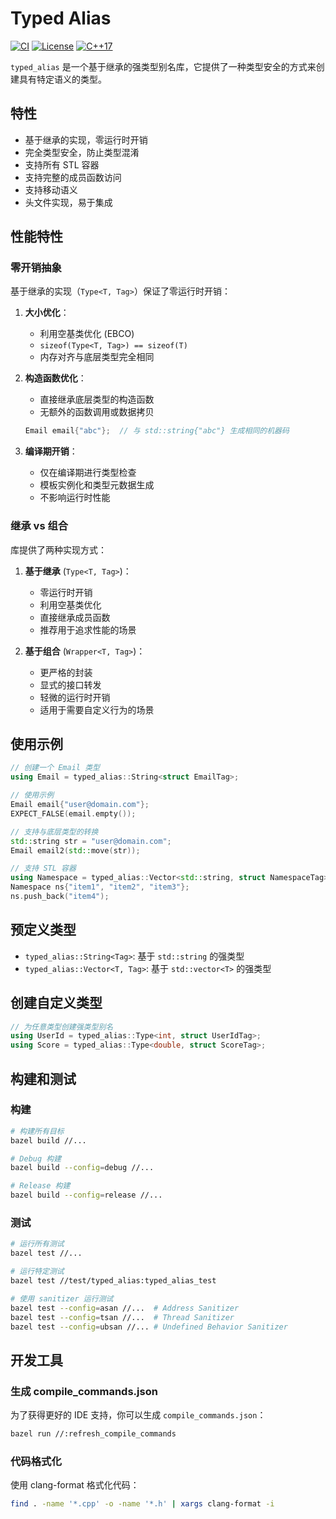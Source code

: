 # Typed Alias

[![CI](https://github.com/reveriel/bazel_template/actions/workflows/ci.yml/badge.svg)](https://github.com/reveriel/bazel_template/actions)
[![License](https://img.shields.io/badge/License-MIT-blue.svg)](LICENSE)
[![C++17](https://img.shields.io/badge/C%2B%2B-17-blue.svg)](https://en.wikipedia.org/wiki/C%2B%2B17)

`typed_alias` 是一个基于继承的强类型别名库，它提供了一种类型安全的方式来创建具有特定语义的类型。

## 特性

- 基于继承的实现，零运行时开销
- 完全类型安全，防止类型混淆
- 支持所有 STL 容器
- 支持完整的成员函数访问
- 支持移动语义
- 头文件实现，易于集成

## 性能特性

### 零开销抽象

基于继承的实现（`Type<T, Tag>`）保证了零运行时开销：

1. **大小优化**：
   - 利用空基类优化 (EBCO)
   - `sizeof(Type<T, Tag>) == sizeof(T)`
   - 内存对齐与底层类型完全相同

2. **构造函数优化**：
   - 直接继承底层类型的构造函数
   - 无额外的函数调用或数据拷贝
   ```cpp
   Email email{"abc"};  // 与 std::string{"abc"} 生成相同的机器码
   ```

3. **编译期开销**：
   - 仅在编译期进行类型检查
   - 模板实例化和类型元数据生成
   - 不影响运行时性能

### 继承 vs 组合

库提供了两种实现方式：

1. **基于继承** (`Type<T, Tag>`)：
   - 零运行时开销
   - 利用空基类优化
   - 直接继承成员函数
   - 推荐用于追求性能的场景

2. **基于组合** (`Wrapper<T, Tag>`)：
   - 更严格的封装
   - 显式的接口转发
   - 轻微的运行时开销
   - 适用于需要自定义行为的场景

## 使用示例

```cpp
// 创建一个 Email 类型
using Email = typed_alias::String<struct EmailTag>;

// 使用示例
Email email{"user@domain.com"};
EXPECT_FALSE(email.empty());

// 支持与底层类型的转换
std::string str = "user@domain.com";
Email email2(std::move(str));

// 支持 STL 容器
using Namespace = typed_alias::Vector<std::string, struct NamespaceTag>;
Namespace ns{"item1", "item2", "item3"};
ns.push_back("item4");
```

## 预定义类型

- `typed_alias::String<Tag>`: 基于 `std::string` 的强类型
- `typed_alias::Vector<T, Tag>`: 基于 `std::vector<T>` 的强类型

## 创建自定义类型

```cpp
// 为任意类型创建强类型别名
using UserId = typed_alias::Type<int, struct UserIdTag>;
using Score = typed_alias::Type<double, struct ScoreTag>;
```

## 构建和测试

### 构建

```bash
# 构建所有目标
bazel build //...

# Debug 构建
bazel build --config=debug //...

# Release 构建
bazel build --config=release //...
```

### 测试

```bash
# 运行所有测试
bazel test //...

# 运行特定测试
bazel test //test/typed_alias:typed_alias_test

# 使用 sanitizer 运行测试
bazel test --config=asan //...  # Address Sanitizer
bazel test --config=tsan //...  # Thread Sanitizer
bazel test --config=ubsan //... # Undefined Behavior Sanitizer
```

## 开发工具

### 生成 compile_commands.json

为了获得更好的 IDE 支持，你可以生成 `compile_commands.json`：

```bash
bazel run //:refresh_compile_commands
```

### 代码格式化

使用 clang-format 格式化代码：

```bash
find . -name '*.cpp' -o -name '*.h' | xargs clang-format -i